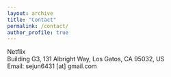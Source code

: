 ```yaml
---
layout: archive
title: "Contact"
permalink: /contact/
author_profile: true
---
```

Netflix<br>
Building G3, 131 Albright Way, Los Gatos, CA 95032, US<br>
Email: sejun6431 [at] gmail.com

